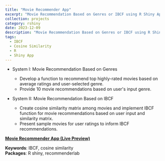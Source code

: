 ```yaml
---
title: "Movie Recommender App"
excerpt: "Movie Recommendation Based on Genres or IBCF using R Shiny App.<br/><img src='/images/Shiny.png'>"
collection: projects
category: rshiny
date: 2023-12-09
description: "Movie Recommendation Based on Genres or IBCF using R Shiny App."
tags:
  - IBCF
  - Cosine Similarity  
  - R
  - Shiny App
---
```


- System I: Movie Recommendation Based on Genres
  - Develop a function to recommend top highly-rated movies based on average ratings and user-selected genre.
  - Provide 10 movie recommendations based on user's input genre.

- System II: Movie Recommendation Based on IBCF
  - Create cosine similarity matrix among movies and implement IBCF function for movie recommendations based on user input and similarity matrix.
  - Present sample movies for user ratings to inform IBCF recommendations.
 
**[Movie Recommender App (Live Preview)](https://ranranrunforit.shinyapps.io/movie_recommender_system_app/)**

**Keywords**: IBCF, cosine similarity  
**Packages**: R shiny, recommenderlab

